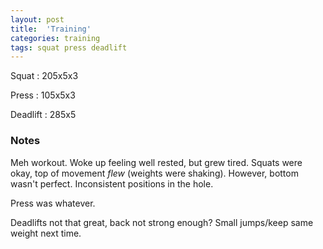 ```yaml
---
layout: post
title:  'Training'
categories: training
tags: squat press deadlift
---
```


Squat       :   205x5x3

Press       :   105x5x3

Deadlift    :   285x5

### Notes

Meh workout. Woke up feeling well rested, but grew tired. Squats were okay, top of
movement _flew_ (weights were shaking). However, bottom wasn't perfect. Inconsistent
positions in the hole.

Press was whatever.

Deadlifts not that great, back not strong enough? Small jumps/keep same weight next time.
